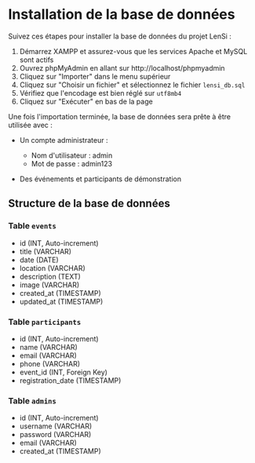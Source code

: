 # Installation de la base de données

Suivez ces étapes pour installer la base de données du projet LenSi :

1. Démarrez XAMPP et assurez-vous que les services Apache et MySQL sont actifs
2. Ouvrez phpMyAdmin en allant sur http://localhost/phpmyadmin
3. Cliquez sur "Importer" dans le menu supérieur
4. Cliquez sur "Choisir un fichier" et sélectionnez le fichier `lensi_db.sql`
5. Vérifiez que l'encodage est bien réglé sur `utf8mb4`
6. Cliquez sur "Exécuter" en bas de la page

Une fois l'importation terminée, la base de données sera prête à être utilisée avec :

- Un compte administrateur :
  - Nom d'utilisateur : admin
  - Mot de passe : admin123

- Des événements et participants de démonstration

## Structure de la base de données

### Table `events`
- id (INT, Auto-increment)
- title (VARCHAR)
- date (DATE)
- location (VARCHAR)
- description (TEXT)
- image (VARCHAR)
- created_at (TIMESTAMP)
- updated_at (TIMESTAMP)

### Table `participants`
- id (INT, Auto-increment)
- name (VARCHAR)
- email (VARCHAR)
- phone (VARCHAR)
- event_id (INT, Foreign Key)
- registration_date (TIMESTAMP)

### Table `admins`
- id (INT, Auto-increment)
- username (VARCHAR)
- password (VARCHAR)
- email (VARCHAR)
- created_at (TIMESTAMP)